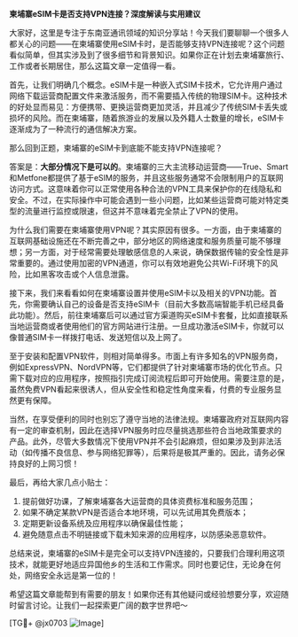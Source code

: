 **柬埔寨eSIM卡是否支持VPN连接？深度解读与实用建议**

大家好，这里是专注于东南亚通讯领域的知识分享站！今天我们要聊聊一个很多人都关心的问题——在柬埔寨使用eSIM卡时，是否能够支持VPN连接呢？这个问题看似简单，但其实涉及到了很多细节和背景知识。如果你正在计划去柬埔寨旅行、工作或者长期居住，那么这篇文章一定值得一看。

首先，让我们明确几个概念。eSIM卡是一种嵌入式SIM卡技术，它允许用户通过网络下载运营商配置文件来激活服务，而不需要插入传统的物理SIM卡。这种技术的好处显而易见：方便携带、更换运营商更加灵活，并且减少了传统SIM卡丢失或损坏的风险。而在柬埔寨，随着旅游业的发展以及外籍人士数量的增长，eSIM卡逐渐成为了一种流行的通信解决方案。

那么回到正题，柬埔寨的eSIM卡到底能不能支持VPN连接呢？

答案是：**大部分情况下是可以的**。柬埔寨的三大主流移动运营商——True、Smart和Metfone都提供了基于eSIM的服务，并且这些服务通常不会限制用户的互联网访问方式。这意味着你可以正常使用各种合法的VPN工具来保护你的在线隐私和安全。不过，在实际操作中可能会遇到一些小问题，比如某些运营商可能对特定类型的流量进行监控或限速，但这并不意味着完全禁止了VPN的使用。

为什么我们需要在柬埔寨使用VPN呢？其实原因有很多。一方面，由于柬埔寨的互联网基础设施还在不断完善之中，部分地区的网络速度和服务质量可能不够理想；另一方面，对于经常需要处理敏感信息的人来说，确保数据传输的安全性是非常重要的。通过使用加密的VPN通道，你可以有效地避免公共Wi-Fi环境下的风险，比如黑客攻击或个人信息泄露。

接下来，我们来看看如何在柬埔寨设置并使用eSIM卡以及相关的VPN功能。首先，你需要确认自己的设备是否支持eSIM卡（目前大多数高端智能手机已经具备此功能）。然后，前往柬埔寨后可以通过官方渠道购买eSIM卡套餐，比如直接联系当地运营商或者使用他们的官方网站进行注册。一旦成功激活eSIM卡，你就可以像普通SIM卡一样拨打电话、发送短信以及上网了。

至于安装和配置VPN软件，则相对简单得多。市面上有许多知名的VPN服务商，例如ExpressVPN、NordVPN等，它们都提供了针对柬埔寨市场的优化节点。只需下载对应的应用程序，按照指引完成订阅流程后即可开始使用。需要注意的是，虽然免费VPN看起来很诱人，但从安全性和稳定性角度来看，付费的专业服务显然更有保障。

当然，在享受便利的同时也别忘了遵守当地的法律法规。柬埔寨政府对互联网内容有一定的审查机制，因此在选择VPN服务时应尽量挑选那些符合当地政策要求的产品。此外，尽管大多数情况下使用VPN并不会引起麻烦，但如果涉及到非法活动（如传播不良信息、参与网络犯罪等），后果将是极其严重的。因此，请务必保持良好的上网习惯！

最后，再给大家几点小贴士：
1. 提前做好功课，了解柬埔寨各大运营商的具体资费标准和服务范围；
2. 如果不确定某款VPN是否适合本地环境，可以先试用其免费版本；
3. 定期更新设备系统及应用程序以确保最佳性能；
4. 避免随意点击不明链接或下载未知来源的应用程序，以防感染恶意软件。

总结来说，柬埔寨的eSIM卡是完全可以支持VPN连接的，只要我们合理利用这项技术，就能更好地适应异国他乡的生活和工作需求。同时也要记住，无论身在何处，网络安全永远是第一位的！

希望这篇文章能帮到有需要的朋友！如果你还有其他疑问或经验想要分享，欢迎随时留言讨论。让我们一起探索更广阔的数字世界吧～

[TG💪+ @jx0703 ![Image](https://github.com/user-attachments/assets/dbca1d08-cadb-493c-b0ec-ad6f7a83f270)]